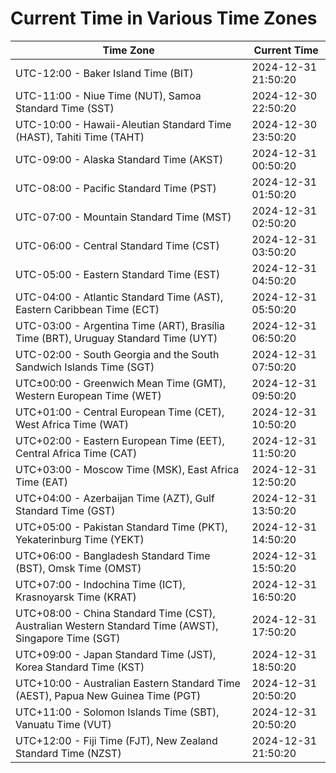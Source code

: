 # Current Time in Various Time Zones

| Time Zone | Current Time |
|-----------|--------------|
| UTC-12:00 - Baker Island Time (BIT) | 2024-12-31 21:50:20 |
| UTC-11:00 - Niue Time (NUT), Samoa Standard Time (SST) | 2024-12-30 22:50:20 |
| UTC-10:00 - Hawaii-Aleutian Standard Time (HAST), Tahiti Time (TAHT) | 2024-12-30 23:50:20 |
| UTC-09:00 - Alaska Standard Time (AKST) | 2024-12-31 00:50:20 |
| UTC-08:00 - Pacific Standard Time (PST) | 2024-12-31 01:50:20 |
| UTC-07:00 - Mountain Standard Time (MST) | 2024-12-31 02:50:20 |
| UTC-06:00 - Central Standard Time (CST) | 2024-12-31 03:50:20 |
| UTC-05:00 - Eastern Standard Time (EST) | 2024-12-31 04:50:20 |
| UTC-04:00 - Atlantic Standard Time (AST), Eastern Caribbean Time (ECT) | 2024-12-31 05:50:20 |
| UTC-03:00 - Argentina Time (ART), Brasília Time (BRT), Uruguay Standard Time (UYT) | 2024-12-31 06:50:20 |
| UTC-02:00 - South Georgia and the South Sandwich Islands Time (SGT) | 2024-12-31 07:50:20 |
| UTC±00:00 - Greenwich Mean Time (GMT), Western European Time (WET) | 2024-12-31 09:50:20 |
| UTC+01:00 - Central European Time (CET), West Africa Time (WAT) | 2024-12-31 10:50:20 |
| UTC+02:00 - Eastern European Time (EET), Central Africa Time (CAT) | 2024-12-31 11:50:20 |
| UTC+03:00 - Moscow Time (MSK), East Africa Time (EAT) | 2024-12-31 12:50:20 |
| UTC+04:00 - Azerbaijan Time (AZT), Gulf Standard Time (GST) | 2024-12-31 13:50:20 |
| UTC+05:00 - Pakistan Standard Time (PKT), Yekaterinburg Time (YEKT) | 2024-12-31 14:50:20 |
| UTC+06:00 - Bangladesh Standard Time (BST), Omsk Time (OMST) | 2024-12-31 15:50:20 |
| UTC+07:00 - Indochina Time (ICT), Krasnoyarsk Time (KRAT) | 2024-12-31 16:50:20 |
| UTC+08:00 - China Standard Time (CST), Australian Western Standard Time (AWST), Singapore Time (SGT) | 2024-12-31 17:50:20 |
| UTC+09:00 - Japan Standard Time (JST), Korea Standard Time (KST) | 2024-12-31 18:50:20 |
| UTC+10:00 - Australian Eastern Standard Time (AEST), Papua New Guinea Time (PGT) | 2024-12-31 20:50:20 |
| UTC+11:00 - Solomon Islands Time (SBT), Vanuatu Time (VUT) | 2024-12-31 20:50:20 |
| UTC+12:00 - Fiji Time (FJT), New Zealand Standard Time (NZST) | 2024-12-31 21:50:20 |
